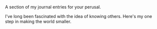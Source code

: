 A section of my journal entries for your perusal.

I've long been fascinated with the idea of knowing others. Here's my one step in making the world smaller.
